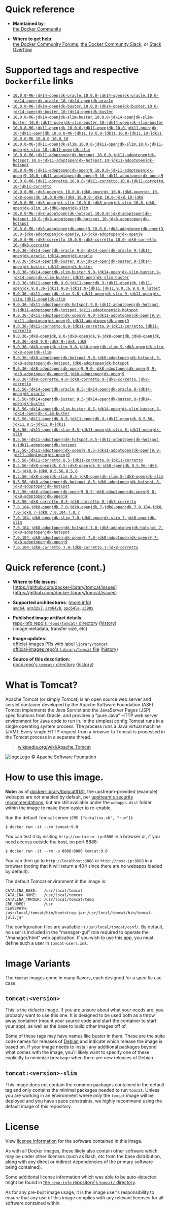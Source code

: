<!--

********************************************************************************

WARNING:

    DO NOT EDIT "tomcat/README.md"

    IT IS AUTO-GENERATED

    (from the other files in "tomcat/" combined with a set of templates)

********************************************************************************

-->

# Quick reference

-	**Maintained by**:  
	[the Docker Community](https://github.com/docker-library/tomcat)

-	**Where to get help**:  
	[the Docker Community Forums](https://forums.docker.com/), [the Docker Community Slack](http://dockr.ly/slack), or [Stack Overflow](https://stackoverflow.com/search?tab=newest&q=docker)

# Supported tags and respective `Dockerfile` links

-	[`10.0.0-M6-jdk14-openjdk-oracle`, `10.0.0-jdk14-openjdk-oracle`, `10.0-jdk14-openjdk-oracle`, `10-jdk14-openjdk-oracle`](https://github.com/docker-library/tomcat/blob/da50a652f7be08ed67a5620c43fe310d4289fc91/10.0/jdk14/openjdk-oracle/Dockerfile)
-	[`10.0.0-M6-jdk14-openjdk-buster`, `10.0.0-jdk14-openjdk-buster`, `10.0-jdk14-openjdk-buster`, `10-jdk14-openjdk-buster`](https://github.com/docker-library/tomcat/blob/da50a652f7be08ed67a5620c43fe310d4289fc91/10.0/jdk14/openjdk-buster/Dockerfile)
-	[`10.0.0-M6-jdk14-openjdk-slim-buster`, `10.0.0-jdk14-openjdk-slim-buster`, `10.0-jdk14-openjdk-slim-buster`, `10-jdk14-openjdk-slim-buster`](https://github.com/docker-library/tomcat/blob/da50a652f7be08ed67a5620c43fe310d4289fc91/10.0/jdk14/openjdk-slim-buster/Dockerfile)
-	[`10.0.0-M6-jdk11-openjdk`, `10.0.0-jdk11-openjdk`, `10.0-jdk11-openjdk`, `10-jdk11-openjdk`, `10.0.0-M6-jdk11`, `10.0.0-jdk11`, `10.0-jdk11`, `10-jdk11`, `10.0.0-M6`, `10.0.0`, `10.0`, `10`](https://github.com/docker-library/tomcat/blob/da50a652f7be08ed67a5620c43fe310d4289fc91/10.0/jdk11/openjdk/Dockerfile)
-	[`10.0.0-M6-jdk11-openjdk-slim`, `10.0.0-jdk11-openjdk-slim`, `10.0-jdk11-openjdk-slim`, `10-jdk11-openjdk-slim`](https://github.com/docker-library/tomcat/blob/da50a652f7be08ed67a5620c43fe310d4289fc91/10.0/jdk11/openjdk-slim/Dockerfile)
-	[`10.0.0-M6-jdk11-adoptopenjdk-hotspot`, `10.0.0-jdk11-adoptopenjdk-hotspot`, `10.0-jdk11-adoptopenjdk-hotspot`, `10-jdk11-adoptopenjdk-hotspot`](https://github.com/docker-library/tomcat/blob/da50a652f7be08ed67a5620c43fe310d4289fc91/10.0/jdk11/adoptopenjdk-hotspot/Dockerfile)
-	[`10.0.0-M6-jdk11-adoptopenjdk-openj9`, `10.0.0-jdk11-adoptopenjdk-openj9`, `10.0-jdk11-adoptopenjdk-openj9`, `10-jdk11-adoptopenjdk-openj9`](https://github.com/docker-library/tomcat/blob/da50a652f7be08ed67a5620c43fe310d4289fc91/10.0/jdk11/adoptopenjdk-openj9/Dockerfile)
-	[`10.0.0-M6-jdk11-corretto`, `10.0.0-jdk11-corretto`, `10.0-jdk11-corretto`, `10-jdk11-corretto`](https://github.com/docker-library/tomcat/blob/da50a652f7be08ed67a5620c43fe310d4289fc91/10.0/jdk11/corretto/Dockerfile)
-	[`10.0.0-M6-jdk8-openjdk`, `10.0.0-jdk8-openjdk`, `10.0-jdk8-openjdk`, `10-jdk8-openjdk`, `10.0.0-M6-jdk8`, `10.0.0-jdk8`, `10.0-jdk8`, `10-jdk8`](https://github.com/docker-library/tomcat/blob/da50a652f7be08ed67a5620c43fe310d4289fc91/10.0/jdk8/openjdk/Dockerfile)
-	[`10.0.0-M6-jdk8-openjdk-slim`, `10.0.0-jdk8-openjdk-slim`, `10.0-jdk8-openjdk-slim`, `10-jdk8-openjdk-slim`](https://github.com/docker-library/tomcat/blob/da50a652f7be08ed67a5620c43fe310d4289fc91/10.0/jdk8/openjdk-slim/Dockerfile)
-	[`10.0.0-M6-jdk8-adoptopenjdk-hotspot`, `10.0.0-jdk8-adoptopenjdk-hotspot`, `10.0-jdk8-adoptopenjdk-hotspot`, `10-jdk8-adoptopenjdk-hotspot`](https://github.com/docker-library/tomcat/blob/da50a652f7be08ed67a5620c43fe310d4289fc91/10.0/jdk8/adoptopenjdk-hotspot/Dockerfile)
-	[`10.0.0-M6-jdk8-adoptopenjdk-openj9`, `10.0.0-jdk8-adoptopenjdk-openj9`, `10.0-jdk8-adoptopenjdk-openj9`, `10-jdk8-adoptopenjdk-openj9`](https://github.com/docker-library/tomcat/blob/da50a652f7be08ed67a5620c43fe310d4289fc91/10.0/jdk8/adoptopenjdk-openj9/Dockerfile)
-	[`10.0.0-M6-jdk8-corretto`, `10.0.0-jdk8-corretto`, `10.0-jdk8-corretto`, `10-jdk8-corretto`](https://github.com/docker-library/tomcat/blob/da50a652f7be08ed67a5620c43fe310d4289fc91/10.0/jdk8/corretto/Dockerfile)
-	[`9.0.36-jdk14-openjdk-oracle`, `9.0-jdk14-openjdk-oracle`, `9-jdk14-openjdk-oracle`, `jdk14-openjdk-oracle`](https://github.com/docker-library/tomcat/blob/a31bd73be2dafa9429c0ff582bcc6fe94c308992/9.0/jdk14/openjdk-oracle/Dockerfile)
-	[`9.0.36-jdk14-openjdk-buster`, `9.0-jdk14-openjdk-buster`, `9-jdk14-openjdk-buster`, `jdk14-openjdk-buster`](https://github.com/docker-library/tomcat/blob/a31bd73be2dafa9429c0ff582bcc6fe94c308992/9.0/jdk14/openjdk-buster/Dockerfile)
-	[`9.0.36-jdk14-openjdk-slim-buster`, `9.0-jdk14-openjdk-slim-buster`, `9-jdk14-openjdk-slim-buster`, `jdk14-openjdk-slim-buster`](https://github.com/docker-library/tomcat/blob/a31bd73be2dafa9429c0ff582bcc6fe94c308992/9.0/jdk14/openjdk-slim-buster/Dockerfile)
-	[`9.0.36-jdk11-openjdk`, `9.0-jdk11-openjdk`, `9-jdk11-openjdk`, `jdk11-openjdk`, `9.0.36-jdk11`, `9.0-jdk11`, `9-jdk11`, `jdk11`, `9.0.36`, `9.0`, `9`, `latest`](https://github.com/docker-library/tomcat/blob/a31bd73be2dafa9429c0ff582bcc6fe94c308992/9.0/jdk11/openjdk/Dockerfile)
-	[`9.0.36-jdk11-openjdk-slim`, `9.0-jdk11-openjdk-slim`, `9-jdk11-openjdk-slim`, `jdk11-openjdk-slim`](https://github.com/docker-library/tomcat/blob/a31bd73be2dafa9429c0ff582bcc6fe94c308992/9.0/jdk11/openjdk-slim/Dockerfile)
-	[`9.0.36-jdk11-adoptopenjdk-hotspot`, `9.0-jdk11-adoptopenjdk-hotspot`, `9-jdk11-adoptopenjdk-hotspot`, `jdk11-adoptopenjdk-hotspot`](https://github.com/docker-library/tomcat/blob/a31bd73be2dafa9429c0ff582bcc6fe94c308992/9.0/jdk11/adoptopenjdk-hotspot/Dockerfile)
-	[`9.0.36-jdk11-adoptopenjdk-openj9`, `9.0-jdk11-adoptopenjdk-openj9`, `9-jdk11-adoptopenjdk-openj9`, `jdk11-adoptopenjdk-openj9`](https://github.com/docker-library/tomcat/blob/a31bd73be2dafa9429c0ff582bcc6fe94c308992/9.0/jdk11/adoptopenjdk-openj9/Dockerfile)
-	[`9.0.36-jdk11-corretto`, `9.0-jdk11-corretto`, `9-jdk11-corretto`, `jdk11-corretto`](https://github.com/docker-library/tomcat/blob/a31bd73be2dafa9429c0ff582bcc6fe94c308992/9.0/jdk11/corretto/Dockerfile)
-	[`9.0.36-jdk8-openjdk`, `9.0-jdk8-openjdk`, `9-jdk8-openjdk`, `jdk8-openjdk`, `9.0.36-jdk8`, `9.0-jdk8`, `9-jdk8`, `jdk8`](https://github.com/docker-library/tomcat/blob/a31bd73be2dafa9429c0ff582bcc6fe94c308992/9.0/jdk8/openjdk/Dockerfile)
-	[`9.0.36-jdk8-openjdk-slim`, `9.0-jdk8-openjdk-slim`, `9-jdk8-openjdk-slim`, `jdk8-openjdk-slim`](https://github.com/docker-library/tomcat/blob/a31bd73be2dafa9429c0ff582bcc6fe94c308992/9.0/jdk8/openjdk-slim/Dockerfile)
-	[`9.0.36-jdk8-adoptopenjdk-hotspot`, `9.0-jdk8-adoptopenjdk-hotspot`, `9-jdk8-adoptopenjdk-hotspot`, `jdk8-adoptopenjdk-hotspot`](https://github.com/docker-library/tomcat/blob/a31bd73be2dafa9429c0ff582bcc6fe94c308992/9.0/jdk8/adoptopenjdk-hotspot/Dockerfile)
-	[`9.0.36-jdk8-adoptopenjdk-openj9`, `9.0-jdk8-adoptopenjdk-openj9`, `9-jdk8-adoptopenjdk-openj9`, `jdk8-adoptopenjdk-openj9`](https://github.com/docker-library/tomcat/blob/a31bd73be2dafa9429c0ff582bcc6fe94c308992/9.0/jdk8/adoptopenjdk-openj9/Dockerfile)
-	[`9.0.36-jdk8-corretto`, `9.0-jdk8-corretto`, `9-jdk8-corretto`, `jdk8-corretto`](https://github.com/docker-library/tomcat/blob/a31bd73be2dafa9429c0ff582bcc6fe94c308992/9.0/jdk8/corretto/Dockerfile)
-	[`8.5.56-jdk14-openjdk-oracle`, `8.5-jdk14-openjdk-oracle`, `8-jdk14-openjdk-oracle`](https://github.com/docker-library/tomcat/blob/943fdc7506700225a3b7738e91352f636f170250/8.5/jdk14/openjdk-oracle/Dockerfile)
-	[`8.5.56-jdk14-openjdk-buster`, `8.5-jdk14-openjdk-buster`, `8-jdk14-openjdk-buster`](https://github.com/docker-library/tomcat/blob/943fdc7506700225a3b7738e91352f636f170250/8.5/jdk14/openjdk-buster/Dockerfile)
-	[`8.5.56-jdk14-openjdk-slim-buster`, `8.5-jdk14-openjdk-slim-buster`, `8-jdk14-openjdk-slim-buster`](https://github.com/docker-library/tomcat/blob/943fdc7506700225a3b7738e91352f636f170250/8.5/jdk14/openjdk-slim-buster/Dockerfile)
-	[`8.5.56-jdk11-openjdk`, `8.5-jdk11-openjdk`, `8-jdk11-openjdk`, `8.5.56-jdk11`, `8.5-jdk11`, `8-jdk11`](https://github.com/docker-library/tomcat/blob/943fdc7506700225a3b7738e91352f636f170250/8.5/jdk11/openjdk/Dockerfile)
-	[`8.5.56-jdk11-openjdk-slim`, `8.5-jdk11-openjdk-slim`, `8-jdk11-openjdk-slim`](https://github.com/docker-library/tomcat/blob/943fdc7506700225a3b7738e91352f636f170250/8.5/jdk11/openjdk-slim/Dockerfile)
-	[`8.5.56-jdk11-adoptopenjdk-hotspot`, `8.5-jdk11-adoptopenjdk-hotspot`, `8-jdk11-adoptopenjdk-hotspot`](https://github.com/docker-library/tomcat/blob/943fdc7506700225a3b7738e91352f636f170250/8.5/jdk11/adoptopenjdk-hotspot/Dockerfile)
-	[`8.5.56-jdk11-adoptopenjdk-openj9`, `8.5-jdk11-adoptopenjdk-openj9`, `8-jdk11-adoptopenjdk-openj9`](https://github.com/docker-library/tomcat/blob/943fdc7506700225a3b7738e91352f636f170250/8.5/jdk11/adoptopenjdk-openj9/Dockerfile)
-	[`8.5.56-jdk11-corretto`, `8.5-jdk11-corretto`, `8-jdk11-corretto`](https://github.com/docker-library/tomcat/blob/943fdc7506700225a3b7738e91352f636f170250/8.5/jdk11/corretto/Dockerfile)
-	[`8.5.56-jdk8-openjdk`, `8.5-jdk8-openjdk`, `8-jdk8-openjdk`, `8.5.56-jdk8`, `8.5-jdk8`, `8-jdk8`, `8.5.56`, `8.5`, `8`](https://github.com/docker-library/tomcat/blob/943fdc7506700225a3b7738e91352f636f170250/8.5/jdk8/openjdk/Dockerfile)
-	[`8.5.56-jdk8-openjdk-slim`, `8.5-jdk8-openjdk-slim`, `8-jdk8-openjdk-slim`](https://github.com/docker-library/tomcat/blob/943fdc7506700225a3b7738e91352f636f170250/8.5/jdk8/openjdk-slim/Dockerfile)
-	[`8.5.56-jdk8-adoptopenjdk-hotspot`, `8.5-jdk8-adoptopenjdk-hotspot`, `8-jdk8-adoptopenjdk-hotspot`](https://github.com/docker-library/tomcat/blob/943fdc7506700225a3b7738e91352f636f170250/8.5/jdk8/adoptopenjdk-hotspot/Dockerfile)
-	[`8.5.56-jdk8-adoptopenjdk-openj9`, `8.5-jdk8-adoptopenjdk-openj9`, `8-jdk8-adoptopenjdk-openj9`](https://github.com/docker-library/tomcat/blob/943fdc7506700225a3b7738e91352f636f170250/8.5/jdk8/adoptopenjdk-openj9/Dockerfile)
-	[`8.5.56-jdk8-corretto`, `8.5-jdk8-corretto`, `8-jdk8-corretto`](https://github.com/docker-library/tomcat/blob/943fdc7506700225a3b7738e91352f636f170250/8.5/jdk8/corretto/Dockerfile)
-	[`7.0.104-jdk8-openjdk`, `7.0-jdk8-openjdk`, `7-jdk8-openjdk`, `7.0.104-jdk8`, `7.0-jdk8`, `7-jdk8`, `7.0.104`, `7.0`, `7`](https://github.com/docker-library/tomcat/blob/2dd8c13d1a3fdfe27e8fb246c667cad1c9bb1819/7/jdk8/openjdk/Dockerfile)
-	[`7.0.104-jdk8-openjdk-slim`, `7.0-jdk8-openjdk-slim`, `7-jdk8-openjdk-slim`](https://github.com/docker-library/tomcat/blob/2dd8c13d1a3fdfe27e8fb246c667cad1c9bb1819/7/jdk8/openjdk-slim/Dockerfile)
-	[`7.0.104-jdk8-adoptopenjdk-hotspot`, `7.0-jdk8-adoptopenjdk-hotspot`, `7-jdk8-adoptopenjdk-hotspot`](https://github.com/docker-library/tomcat/blob/2dd8c13d1a3fdfe27e8fb246c667cad1c9bb1819/7/jdk8/adoptopenjdk-hotspot/Dockerfile)
-	[`7.0.104-jdk8-adoptopenjdk-openj9`, `7.0-jdk8-adoptopenjdk-openj9`, `7-jdk8-adoptopenjdk-openj9`](https://github.com/docker-library/tomcat/blob/2dd8c13d1a3fdfe27e8fb246c667cad1c9bb1819/7/jdk8/adoptopenjdk-openj9/Dockerfile)
-	[`7.0.104-jdk8-corretto`, `7.0-jdk8-corretto`, `7-jdk8-corretto`](https://github.com/docker-library/tomcat/blob/2dd8c13d1a3fdfe27e8fb246c667cad1c9bb1819/7/jdk8/corretto/Dockerfile)

# Quick reference (cont.)

-	**Where to file issues**:  
	[https://github.com/docker-library/tomcat/issues](https://github.com/docker-library/tomcat/issues)

-	**Supported architectures**: ([more info](https://github.com/docker-library/official-images#architectures-other-than-amd64))  
	[`amd64`](https://hub.docker.com/r/amd64/tomcat/), [`arm32v7`](https://hub.docker.com/r/arm32v7/tomcat/), [`arm64v8`](https://hub.docker.com/r/arm64v8/tomcat/), [`ppc64le`](https://hub.docker.com/r/ppc64le/tomcat/), [`s390x`](https://hub.docker.com/r/s390x/tomcat/)

-	**Published image artifact details**:  
	[repo-info repo's `repos/tomcat/` directory](https://github.com/docker-library/repo-info/blob/master/repos/tomcat) ([history](https://github.com/docker-library/repo-info/commits/master/repos/tomcat))  
	(image metadata, transfer size, etc)

-	**Image updates**:  
	[official-images PRs with label `library/tomcat`](https://github.com/docker-library/official-images/pulls?q=label%3Alibrary%2Ftomcat)  
	[official-images repo's `library/tomcat` file](https://github.com/docker-library/official-images/blob/master/library/tomcat) ([history](https://github.com/docker-library/official-images/commits/master/library/tomcat))

-	**Source of this description**:  
	[docs repo's `tomcat/` directory](https://github.com/docker-library/docs/tree/master/tomcat) ([history](https://github.com/docker-library/docs/commits/master/tomcat))

# What is Tomcat?

Apache Tomcat (or simply Tomcat) is an open source web server and servlet container developed by the Apache Software Foundation (ASF). Tomcat implements the Java Servlet and the JavaServer Pages (JSP) specifications from Oracle, and provides a "pure Java" HTTP web server environment for Java code to run in. In the simplest config Tomcat runs in a single operating system process. The process runs a Java virtual machine (JVM). Every single HTTP request from a browser to Tomcat is processed in the Tomcat process in a separate thread.

> [wikipedia.org/wiki/Apache_Tomcat](https://en.wikipedia.org/wiki/Apache_Tomcat)

![logo](https://raw.githubusercontent.com/docker-library/docs/8e31eb93a02d504d0cfe1da435aa31b377fc627d/tomcat/logo.png)Logo &copy; Apache Software Fountation

# How to use this image.

**Note:** as of [docker-library/tomcat#181](https://github.com/docker-library/tomcat/pull/181), the upstream-provided (example) webapps are *not* enabled by default, per [upstream's security recommendations](https://tomcat.apache.org/tomcat-9.0-doc/security-howto.html#Default_web_applications), but are still available under the `webapps.dist` folder within the image to make them easier to re-enable.

Run the default Tomcat server (`CMD ["catalina.sh", "run"]`):

```console
$ docker run -it --rm tomcat:9.0
```

You can test it by visiting `http://container-ip:8080` in a browser or, if you need access outside the host, on port 8888:

```console
$ docker run -it --rm -p 8888:8080 tomcat:9.0
```

You can then go to `http://localhost:8888` or `http://host-ip:8888` in a browser (noting that it will return a 404 since there are no webapps loaded by default).

The default Tomcat environment in the image is:

	CATALINA_BASE:   /usr/local/tomcat
	CATALINA_HOME:   /usr/local/tomcat
	CATALINA_TMPDIR: /usr/local/tomcat/temp
	JRE_HOME:        /usr
	CLASSPATH:       /usr/local/tomcat/bin/bootstrap.jar:/usr/local/tomcat/bin/tomcat-juli.jar

The configuration files are available in `/usr/local/tomcat/conf/`. By default, no user is included in the "manager-gui" role required to operate the "/manager/html" web application. If you wish to use this app, you must define such a user in `tomcat-users.xml`.

# Image Variants

The `tomcat` images come in many flavors, each designed for a specific use case.

## `tomcat:<version>`

This is the defacto image. If you are unsure about what your needs are, you probably want to use this one. It is designed to be used both as a throw away container (mount your source code and start the container to start your app), as well as the base to build other images off of.

Some of these tags may have names like buster in them. These are the suite code names for releases of [Debian](https://wiki.debian.org/DebianReleases) and indicate which release the image is based on. If your image needs to install any additional packages beyond what comes with the image, you'll likely want to specify one of these explicitly to minimize breakage when there are new releases of Debian.

## `tomcat:<version>-slim`

This image does not contain the common packages contained in the default tag and only contains the minimal packages needed to run `tomcat`. Unless you are working in an environment where *only* the `tomcat` image will be deployed and you have space constraints, we highly recommend using the default image of this repository.

# License

View [license information](https://www.apache.org/licenses/LICENSE-2.0) for the software contained in this image.

As with all Docker images, these likely also contain other software which may be under other licenses (such as Bash, etc from the base distribution, along with any direct or indirect dependencies of the primary software being contained).

Some additional license information which was able to be auto-detected might be found in [the `repo-info` repository's `tomcat/` directory](https://github.com/docker-library/repo-info/tree/master/repos/tomcat).

As for any pre-built image usage, it is the image user's responsibility to ensure that any use of this image complies with any relevant licenses for all software contained within.
